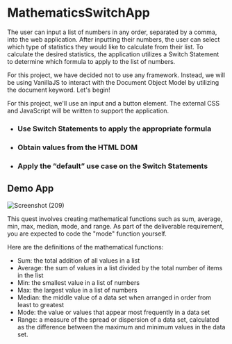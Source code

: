 # MathematicsSwitchApp
The user can input a list of numbers in any order, separated by a comma, into the web application. After inputting their numbers, the user can select which type of statistics they would like to calculate from their list. To calculate the desired statistics, the application utilizes a Switch Statement to determine which formula to apply to the list of numbers.

For this project, we have decided not to use any framework. Instead, we will be using VanillaJS to interact with the Document Object Model by utilizing the document keyword. Let's begin!

For this project, we'll use an input and a button element. The external CSS and JavaScript will be written to support the application.

- ### Use Switch Statements to apply the appropriate formula
- ### Obtain values from the HTML DOM
- ### Apply the “default” use case on the Switch Statements

## Demo App
![Screenshot (209)](https://github.com/Upendra2003/MathematicsSwitchApp/assets/96371563/3ba3214e-1264-4987-8dda-cfe15199b215)

This quest involves creating mathematical functions such as sum, average, min, max, median, mode, and range. As part of the deliverable requirement, you are expected to code the "mode" function yourself.

Here are the definitions of the mathematical functions:
- Sum: the total addition of all values in a list
- Average: the sum of values in a list divided by the total number of items in the list
- Min: the smallest value in a list of numbers
- Max: the largest value in a list of numbers
- Median: the middle value of a data set when arranged in order from least to greatest
- Mode: the value or values that appear most frequently in a data set
- Range: a measure of the spread or dispersion of a data set, calculated as the difference between the maximum and minimum values in the data set.
